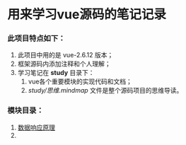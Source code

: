 
# 用来学习vue源码的笔记记录

### 此项目特点如下：
1. 此项目中用的是 vue-2.6.12 版本；
2. 框架源码内添加注释和个人理解；
3. 学习笔记在 **study** 目录下：
   1. vue各个重要模块的实现代码和文档；
   2. *study/思维.mindmap* 文件是整个源码项目的思维导读。
 
### 模块目录：

1. [数据响应原理](https://xuweikang.github.io/sourcecodeanalysis/vue2Code-dataReact/)
2.
